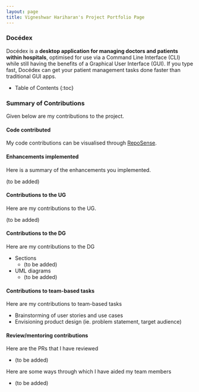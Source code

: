 ```yaml
---
layout: page
title: Vigneshwar Hariharan's Project Portfolio Page
---
```


### Docédex

Docédex is a **desktop application for managing doctors and patients within hospitals**, optimised for use via a Command Line Interface (CLI) while still having the benefits of a Graphical User Interface (GUI). If you type fast, Docédex can get your patient management tasks done faster than traditional GUI apps.<br>

* Table of Contents
  {:toc}

### Summary of Contributions
Given below are my contributions to the project.

#### Code contributed
My code contributions can be visualised through [RepoSense](https://nus-cs2103-ay2223s2.github.io/tp-dashboard/?search=vigonometry&breakdown=true&sort=groupTitle&sortWithin=title&since=2023-02-17&timeframe=commit&mergegroup=&groupSelect=groupByRepos&checkedFileTypes=docs~functional-code~test-code~other).

#### Enhancements implemented
Here is a summary of the enhancements you implemented.

(to be added)

#### Contributions to the UG
Here are my contributions to the UG.

(to be added)

#### Contributions to the DG
Here are my contributions to the DG
- Sections
    - (to be added)
- UML diagrams
    - (to be added)

#### Contributions to team-based tasks
Here are my contributions to team-based tasks
- Brainstorming of user stories and use cases
- Envisioning product design (ie. problem statement, target audience)

#### Review/mentoring contributions
Here are the PRs that I have reviewed
- (to be added)

Here are some ways through which I have aided my team members
- (to be added)